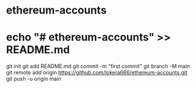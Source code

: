 # ethereum-accounts
# echo "# ethereum-accounts" >> README.md
git init
git add README.md
git commit -m "first commit"
git branch -M main
git remote add origin https://github.com/lokera666/ethereum-accounts.git
git push -u origin main
